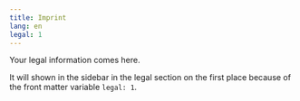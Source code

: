 ```yaml
---
title: Imprint
lang: en
legal: 1
---
```

Your legal information comes here.

It will shown in the sidebar in the legal section on the first place because of the front matter variable `legal: 1`.
